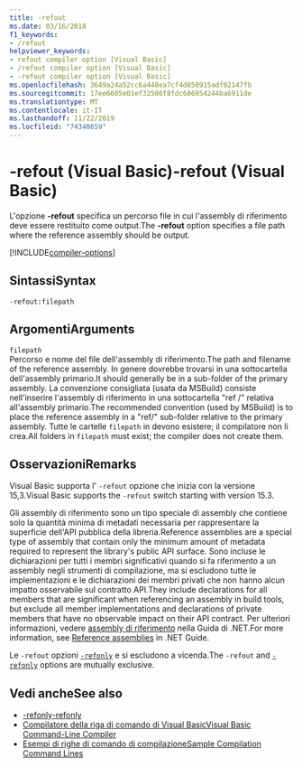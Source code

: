 ```yaml
---
title: -refout
ms.date: 03/16/2018
f1_keywords:
- /refout
helpviewer_keywords:
- refout compiler option [Visual Basic]
- /refout compiler option [Visual Basic]
- -refout compiler option [Visual Basic]
ms.openlocfilehash: 3649a24a52cc6a448ea7cf4d850915adf02147fb
ms.sourcegitcommit: 17ee6605e01ef32506f8fdc686954244ba6911de
ms.translationtype: MT
ms.contentlocale: it-IT
ms.lasthandoff: 11/22/2019
ms.locfileid: "74348659"
---
```

# <a name="-refout-visual-basic"></a><span data-ttu-id="6a654-102">-refout (Visual Basic)</span><span class="sxs-lookup"><span data-stu-id="6a654-102">-refout (Visual Basic)</span></span>

<span data-ttu-id="6a654-103">L'opzione **-refout** specifica un percorso file in cui l'assembly di riferimento deve essere restituito come output.</span><span class="sxs-lookup"><span data-stu-id="6a654-103">The **-refout** option specifies a file path where the reference assembly should be output.</span></span>

[!INCLUDE[compiler-options](~/includes/compiler-options.md)]

## <a name="syntax"></a><span data-ttu-id="6a654-104">Sintassi</span><span class="sxs-lookup"><span data-stu-id="6a654-104">Syntax</span></span>

```console
-refout:filepath
```

## <a name="arguments"></a><span data-ttu-id="6a654-105">Argomenti</span><span class="sxs-lookup"><span data-stu-id="6a654-105">Arguments</span></span>

`filepath`  
<span data-ttu-id="6a654-106">Percorso e nome del file dell'assembly di riferimento.</span><span class="sxs-lookup"><span data-stu-id="6a654-106">The path and filename of the reference assembly.</span></span> <span data-ttu-id="6a654-107">In genere dovrebbe trovarsi in una sottocartella dell'assembly primario.</span><span class="sxs-lookup"><span data-stu-id="6a654-107">It should generally be in a sub-folder of the primary assembly.</span></span> <span data-ttu-id="6a654-108">La convenzione consigliata (usata da MSBuild) consiste nell'inserire l'assembly di riferimento in una sottocartella "ref /" relativa all'assembly primario.</span><span class="sxs-lookup"><span data-stu-id="6a654-108">The recommended convention (used by MSBuild) is to place the reference assembly in a "ref/" sub-folder relative to the primary assembly.</span></span> <span data-ttu-id="6a654-109">Tutte le cartelle `filepath` in devono esistere; il compilatore non li crea.</span><span class="sxs-lookup"><span data-stu-id="6a654-109">All folders in `filepath` must exist; the compiler does not create them.</span></span>

## <a name="remarks"></a><span data-ttu-id="6a654-110">Osservazioni</span><span class="sxs-lookup"><span data-stu-id="6a654-110">Remarks</span></span>

<span data-ttu-id="6a654-111">Visual Basic supporta l' `-refout` opzione che inizia con la versione 15,3.</span><span class="sxs-lookup"><span data-stu-id="6a654-111">Visual Basic supports the `-refout` switch starting with version 15.3.</span></span>

<span data-ttu-id="6a654-112">Gli assembly di riferimento sono un tipo speciale di assembly che contiene solo la quantità minima di metadati necessaria per rappresentare la superficie dell'API pubblica della libreria.</span><span class="sxs-lookup"><span data-stu-id="6a654-112">Reference assemblies are a special type of assembly that contain only the minimum amount of metadata required to represent the library's public API surface.</span></span> <span data-ttu-id="6a654-113">Sono incluse le dichiarazioni per tutti i membri significativi quando si fa riferimento a un assembly negli strumenti di compilazione, ma si escludono tutte le implementazioni e le dichiarazioni dei membri privati che non hanno alcun impatto osservabile sul contratto API.</span><span class="sxs-lookup"><span data-stu-id="6a654-113">They include declarations for all members that are significant when referencing an assembly in build tools, but exclude all member implementations and declarations of private members that have no observable impact on their API contract.</span></span> <span data-ttu-id="6a654-114">Per ulteriori informazioni, vedere [assembly di riferimento](../../../standard/assembly/reference-assemblies.md) nella Guida di .NET.</span><span class="sxs-lookup"><span data-stu-id="6a654-114">For more information, see [Reference assemblies](../../../standard/assembly/reference-assemblies.md) in .NET Guide.</span></span>

<span data-ttu-id="6a654-115">Le `-refout` opzioni [`-refonly`](refonly-compiler-option.md) e si escludono a vicenda.</span><span class="sxs-lookup"><span data-stu-id="6a654-115">The `-refout` and [`-refonly`](refonly-compiler-option.md) options are mutually exclusive.</span></span>

## <a name="see-also"></a><span data-ttu-id="6a654-116">Vedi anche</span><span class="sxs-lookup"><span data-stu-id="6a654-116">See also</span></span>

- [<span data-ttu-id="6a654-117">-refonly</span><span class="sxs-lookup"><span data-stu-id="6a654-117">-refonly</span></span>](refonly-compiler-option.md)
- [<span data-ttu-id="6a654-118">Compilatore della riga di comando di Visual Basic</span><span class="sxs-lookup"><span data-stu-id="6a654-118">Visual Basic Command-Line Compiler</span></span>](index.md)
- [<span data-ttu-id="6a654-119">Esempi di righe di comando di compilazione</span><span class="sxs-lookup"><span data-stu-id="6a654-119">Sample Compilation Command Lines</span></span>](sample-compilation-command-lines.md)
